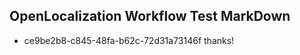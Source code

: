 ## OpenLocalization Workflow Test MarkDown
* ce9be2b8-c845-48fa-b62c-72d31a73146f thanks!

<!--HONumber=Jul16_HO3-->


